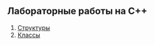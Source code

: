 ## Лабораторные работы на C++

<ol>
    <li><a href="https://github.com/allicen/Labs_C_plus_plus/tree/main/lab1">Структуры</a></li>
    <li><a href="https://github.com/allicen/Labs_C_plus_plus/tree/main/lab2">Классы</a></li>
</ol>
